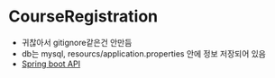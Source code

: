 # CourseRegistration
- 귀찮아서 gitignore같은건 안만듬 
- db는 mysql, resourcs/application.properties 안에 정보 저장되어 있음
- [Spring boot API](http://docs.spring.io/spring-boot/docs/current/api/)